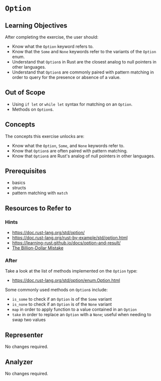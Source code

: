 # `Option`

## Learning Objectives

After completing the exercise, the user should:

- Know what the `Option` keyword refers to.
- Know that the `Some` and `None` keywords refer to the variants of the `Option` enum.
- Understand that `Option`s in Rust are the closest analog to null pointers in other languages.
- Understand that `Option`s are commonly paired with pattern matching in order to query for the presence or absence of a value.

## Out of Scope

- Using `if let` or `while let` syntax for matching on an `Option`.
- Methods on `Option`s.

## Concepts

The concepts this exercise unlocks are:

- Know what the `Option`, `Some`, and `None` keywords refer to.
- Know that `Option`s are often paired with pattern matching.
- Know that `Option`s are Rust's analog of null pointers in other languages.

## Prerequisites

- basics
- structs
- pattern matching with `match`

## Resources to Refer to

### Hints

- <https://doc.rust-lang.org/std/option/>
- <https://doc.rust-lang.org/rust-by-example/std/option.html>
- <https://learning-rust.github.io/docs/option-and-result/>
- [The Billion-Dollar Mistake](https://www.infoq.com/presentations/Null-References-The-Billion-Dollar-Mistake-Tony-Hoare/)

### After

Take a look at the list of methods implemented on the `Option` type:

- <https://doc.rust-lang.org/std/option/enum.Option.html>

Some commonly used methods on `Option`s include:

- `is_some` to check if an `Option` is of the `Some` variant
- `is_none` to check if an `Option` is of the `None` variant
- `map` in order to apply function to a value contained in an `Option`
- `take` in order to replace an `Option` with a `None`; useful when needing to swap two values

## Representer

No changes required.

## Analyzer

No changes required.
